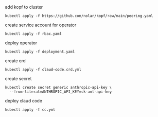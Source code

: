 add kopf to cluster 
```
kubectl apply -f https://github.com/nolar/kopf/raw/main/peering.yaml
```

create service account for operator
```
kubectl apply -f rbac.yaml
```

deploy operator
```
kubectl apply -f deployment.yaml
```

create crd

```
kubectl apply -f claud-code.crd.yml                  
```

create secret 

```
kubectl create secret generic anthropic-api-key \ 
  --from-literal=ANTHROPIC_API_KEY=sk-ant-api-key
```

deploy claud code
```
kubectl apply -f cc.yml
```









